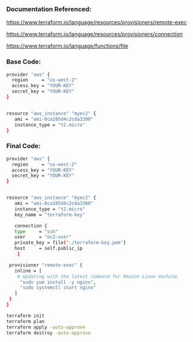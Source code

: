 ### Documentation Referenced:

https://www.terraform.io/language/resources/provisioners/remote-exec

https://www.terraform.io/language/resources/provisioners/connection

https://www.terraform.io/language/functions/file

### Base Code:
```sh
provider "aws" {
  region     = "us-west-2"
  access_key = "YOUR-KEY"
  secret_key = "YOUR-KEY"
}


resource "aws_instance" "myec2" {
   ami = "ami-0ca285d4c2cda3300"
   instance_type = "t2.micro"
}
```
### Final Code:


```sh
provider "aws" {
  region     = "us-west-2"
  access_key = "YOUR-KEY"
  secret_key = "YOUR-KEY"
}


resource "aws_instance" "myec2" {
   ami = "ami-0ca285d4c2cda3300"
   instance_type = "t2.micro"
   key_name = "terraform-key"

   connection {
   type     = "ssh"
   user     = "ec2-user"
   private_key = file("./terraform-key.pem")
   host     = self.public_ip
    }

 provisioner "remote-exec" {
   inline = [
    # Updating with the latest command for Amazon Linux machine
     "sudo yum install -y nginx",
     "sudo systemctl start nginx"
   ]
 }
}
```

```sh
terraform init
terraform plan
terraform apply -auto-approve
terraform destroy -auto-approve
```
